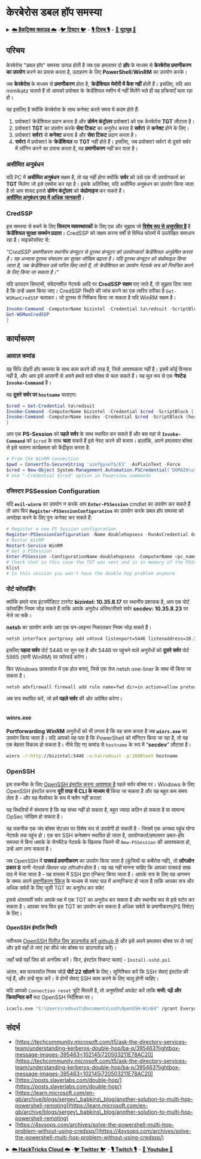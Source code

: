 # केरबेरोस डबल हॉप समस्या

<details>

<summary><a href="https://cloud.hacktricks.xyz/pentesting-cloud/pentesting-cloud-methodology"><strong>☁️ हैकट्रिक्स क्लाउड ☁️</strong></a> -<a href="https://twitter.com/hacktricks_live"><strong>🐦 ट्विटर 🐦</strong></a> - <a href="https://www.twitch.tv/hacktricks_live/schedule"><strong>🎙️ ट्विच 🎙️</strong></a> - <a href="https://www.youtube.com/@hacktricks_LIVE"><strong>🎥 यूट्यूब 🎥</strong></a></summary>

* क्या आप **साइबर सुरक्षा कंपनी** में काम करते हैं? क्या आप अपनी **कंपनी का विज्ञापन हैकट्रिक्स में** देखना चाहते हैं? या क्या आप **PEASS के नवीनतम संस्करण या हैकट्रिक्स को पीडीएफ में डाउनलोड** करना चाहते हैं? [**सब्सक्रिप्शन प्लान्स**](https://github.com/sponsors/carlospolop) की जाँच करें!
* [**द पीएस फैमिली**](https://opensea.io/collection/the-peass-family) की खोज करें, हमारा विशेष [**एनएफटी**](https://opensea.io/collection/the-peass-family) संग्रह देखें
* [**आधिकारिक पीएस और हैकट्रिक्स स्वैग**](https://peass.creator-spring.com) प्राप्त करें
* **शामिल हों** [**💬**](https://emojipedia.org/speech-balloon/) [**डिस्कॉर्ड समूह**](https://discord.gg/hRep4RUj7f) या [**टेलीग्राम समूह**](https://t.me/peass) या **मेरा** **ट्विटर** **🐦**[**@carlospolopm**](https://twitter.com/hacktricks_live)** का** **पालन** करें।
* **हैकिंग ट्रिक्स साझा करें द्वारा PRs सबमिट करके** [**हैकट्रिक्स रेपो**](https://github.com/carlospolop/hacktricks) **और** [**hacktricks-cloud रेपो**](https://github.com/carlospolop/hacktricks-cloud)।

</details>

## परिचय

केरबेरोस "डबल हॉप" समस्या उत्पन्न होती है जब एक हमलावर दो **हॉप** के माध्यम से **केरबेरोस प्रमाणीकरण का उपयोग** करने का प्रयास करता है, उदाहरण के लिए **PowerShell**/**WinRM** का उपयोग करके।

जब **केरबेरोस** के माध्यम से **प्रमाणीकरण** होता है, **क्रेडेंशियल** **मेमोरी में कैश नहीं** होती हैं। इसलिए, यदि आप mimikatz चलाते हैं तो आपको प्रयोक्ता के क्रेडेंशियल मशीन में नहीं मिलेंगे भले ही वह प्रक्रियाएँ चला रहा हो।

यह इसलिए है क्योंकि केरबेरोस के साथ कनेक्ट करते समय ये कदम होते हैं:

1. प्रयोक्ता1 क्रेडेंशियल प्रदान करता है और **डोमेन कंट्रोलर** प्रयोक्ता1 को एक केरबेरोस **TGT** लौटाता है।
2. प्रयोक्ता1 **TGT** का उपयोग करके **सेवा टिकट** का अनुरोध करता है **सर्वर1** से **कनेक्ट** होने के लिए।
3. प्रयोक्ता1 **सर्वर1** से **कनेक्ट** करता है और **सेवा टिकट** प्रदान करता है।
4. **सर्वर1** में प्रयोक्ता1 के **क्रेडेंशियल** या **TGT** नहीं होते हैं। इसलिए, जब प्रयोक्ता1 सर्वर1 से दूसरे सर्वर में लॉगिन करने का प्रयास करता है, वह **प्रमाणीकरण** नहीं कर पाता है।

### असीमित अनुबंधन

यदि PC में **असीमित अनुबंधन** सक्षम है, तो यह नहीं होगा क्योंकि **सर्वर** को उसे एक भी उपयोगकर्ता का **TGT** मिलेगा जो इसे एक्सेस कर रहा है। इसके अतिरिक्त, यदि असीमित अनुबंधन का उपयोग किया जाता है तो आप शायद इससे **डोमेन कंट्रोलर** को **कंप्रोमाइज** कर सकते हैं।\
[**असीमित अनुबंधन पृष्ठ में अधिक जानकारी**](unconstrained-delegation.md)।

### CredSSP

इस समस्या से बचने के लिए **सिस्टम व्यवस्थापकों** के लिए एक और सुझाव जो [**विशेष रूप से असुरक्षित है**](https://docs.microsoft.com/en-us/powershell/module/microsoft.wsman.management/enable-wsmancredssp?view=powershell-7) है **क्रेडेंशियल सुरक्षा समर्थन प्रदाता**। CredSSP को सक्षम करना वर्षों से विभिन्न फोरमों में उल्लेखित समाधान रहा है। माइक्रोसॉफ्ट से:

_“CredSSP प्रमाणीकरण स्थानीय कंप्यूटर से दूरस्थ कंप्यूटर को उपयोगकर्ता क्रेडेंशियल अनुप्रेषित करता है। यह अभ्यास दूरस्थ संचालन का सुरक्षा जोखिम बढ़ाता है। यदि दूरस्थ कंप्यूटर को कंप्रोमाइज़ किया जाता है, जब क्रेडेंशियल उसे पारित किए जाते हैं, तो क्रेडेंशियल का उपयोग नेटवर्क सत्र को नियंत्रित करने के लिए किया जा सकता है।”_

यदि उत्पादन सिस्टमों, संवेदनशील नेटवर्क आदि पर **CredSSP सक्षम** पाए जाते हैं, तो सुझाव दिया जाता है कि उन्हें अक्षम किया जाए। CredSSP स्थिति की जांच करने का एक त्वरित तरीका है `Get-WSManCredSSP` चलाकर। जो दूरस्थ से निष्क्रिय किया जा सकता है यदि WinRM सक्षम है।
```powershell
Invoke-Command -ComputerName bizintel -Credential ta\redsuit -ScriptBlock {
Get-WSManCredSSP
}
```
## कार्यारूपण

### आवाज़ कमांड <a href="#invoke-command" id="invoke-command"></a>

यह विधि दोहरी हॉप समस्या के साथ काम करने की तरह है, जिसे आवश्यकता नहीं है। इसमें कोई विन्यास नहीं है, और आप इसे आसानी से अपने हमले वाले बॉक्स से चला सकते हैं। यह मूल रूप से एक **नेस्टेड `Invoke-Command`** है।

यह **दूसरे सर्वर पर `hostname`** चलाएगा:
```powershell
$cred = Get-Credential ta\redsuit
Invoke-Command -ComputerName bizintel -Credential $cred -ScriptBlock {
Invoke-Command -ComputerName secdev -Credential $cred -ScriptBlock {hostname}
}
```
आप एक **PS-Session** को **पहले सर्वर** के साथ स्थापित कर सकते हैं और बस वहां से **`Invoke-Command`** को `$cred` के साथ **चला** सकते हैं इसे नेस्ट करने की बजाय। हालांकि, अपने हमलावार बॉक्स से इसे चलाना कार्यक्षमता को केंद्रीकृत करता है:
```powershell
# From the WinRM connection
$pwd = ConvertTo-SecureString 'uiefgyvef$/E3' -AsPlainText -Force
$cred = New-Object System.Management.Automation.PSCredential('DOMAIN\username', $pwd)
# Use "-Credential $cred" option in Powerview commands
```
### रजिस्टर PSSession Configuration

यदि **`evil-winrm`** का उपयोग न करके आप **`Enter-PSSession`** cmdlet का उपयोग कर सकते हैं तो आप फिर **`Register-PSSessionConfiguration`** का उपयोग करके डबल हॉप समस्या को अनदेखा करने के लिए पुनः कनेक्ट कर सकते हैं:
```powershell
# Register a new PS Session configuration
Register-PSSessionConfiguration -Name doublehopsess -RunAsCredential domain_name\username
# Restar WinRM
Restart-Service WinRM
# Get a PSSession
Enter-PSSession -ConfigurationName doublehopsess -ComputerName <pc_name> -Credential domain_name\username
# Check that in this case the TGT was sent and is in memory of the PSSession
klist
# In this session you won't have the double hop problem anymore
```
### पोर्ट फॉरवर्डिंग <a href="#portproxy" id="portproxy"></a>

क्योंकि हमारे पास इंटरमीडिएट टारगेट **bizintel: 10.35.8.17** पर स्थानीय प्रशासक है, आप एक पोर्ट फॉरवर्डिंग नियम जोड़ सकते हैं ताकि आपके अनुरोध अंतिम/तीसरे सर्वर **secdev: 10.35.8.23** पर भेजे जा सकें।

**netsh** का उपयोग करके आप एक वन-लाइनर निकालकर नियम जोड़ सकते हैं।
```bash
netsh interface portproxy add v4tov4 listenport=5446 listenaddress=10.35.8.17 connectport=5985 connectaddress=10.35.8.23
```
इसलिए **पहला सर्वर** पोर्ट 5446 पर सुन रहा है और 5446 पर पहुंचने वाले अनुरोधों को **दूसरे सर्वर** पोर्ट 5985 (यानी WinRM) पर फॉरवर्ड करेगा।

फिर Windows फ़ायरवॉल में एक होल बनाएं, जिसे एक तेज netsh one-liner के साथ भी किया जा सकता है।
```bash
netsh advfirewall firewall add rule name=fwd dir=in action=allow protocol=TCP localport=5446
```
अब सत्र स्थापित करें, जो हमें **पहले सर्वर** की ओर अग्रेषित करेगा।

<figure><img src="../../.gitbook/assets/image (3) (5) (1).png" alt=""><figcaption></figcaption></figure>

#### winrs.exe <a href="#winrsexe" id="winrsexe"></a>

**Portforwarding WinRM** अनुरोधों को भी लगता है कि यह काम करता है जब **`winrs.exe`** का उपयोग किया जाता है। यदि आपको यह पता है कि PowerShell को मॉनिटर किया जा रहा है, तो यह एक बेहतर विकल्प हो सकता है। नीचे दिए गए कमांड से `hostname` के रूप में “**secdev**” लौटाता है।
```bash
winrs -r:http://bizintel:5446 -u:ta\redsuit -p:2600leet hostname
```
### OpenSSH <a href="#openssh" id="openssh"></a>

इस तकनीक के लिए [OpenSSH इंस्टॉल करना आवश्यक है](https://github.com/PowerShell/Win32-OpenSSH/wiki/Install-Win32-OpenSSH) पहले सर्वर बॉक्स पर। Windows के लिए OpenSSH इंस्टॉल करना **पूरी तरह से CLI के माध्यम से** किया जा सकता है और यह बहुत कम समय लेता है - और यह मैलवेयर के रूप में फ्लैग नहीं करता!

यह स्थितियों में संभावना है कि यह संभव नहीं हो सकता है, बहुत ज्यादा कठिन हो सकता है या सामान्य OpSec जोखिम हो सकता है।

यह तकनीक एक जंप बॉक्स सेटअप पर विशेष रूप से उपयोगी हो सकती है - जिसमें एक अन्यथा पहुंच योग्य नेटवर्क तक पहुंच हो। एक बार SSH कनेक्शन स्थापित हो जाता है, उपयोगकर्ता/हमलावर डबल-हॉप समस्या में बिना धमाके के सेगमेंटेड नेटवर्क के खिलाफ जितने भी `New-PSSession` की आवश्यकता हो, उन्हें आग लगा सकता है।

जब OpenSSH में **पासवर्ड प्रमाणीकरण** का उपयोग किया जाता है (कुंजियों या कर्बेरोस नहीं), तो **लॉगऑन प्रकार 8** यानी _नेटवर्क क्लियर पाठ लॉगऑन_ होता है। यह यह नहीं मानना चाहिए कि आपका पासवर्ड साफ़ पाठ में भेजा जाता है - यह वास्तव में SSH द्वारा एन्क्रिप्ट किया जाता है। आपके सत्र के लिए यह आगमन के समय अपने [प्रमाणीकरण पैकेज](https://docs.microsoft.com/en-us/windows/win32/api/winbase/nf-winbase-logonusera?redirectedfrom=MSDN) के माध्यम से स्पष्ट पाठ में अनएन्क्रिप्ट हो जाता है ताकि आपका सत्र और अधिक सर्वरों के लिए जूसी TGT का अनुरोध कर सके!

इससे अंतरवर्ती सर्वर आपके पक्ष में एक TGT का अनुरोध कर सकता है और स्थानीय रूप से इसे स्टोर कर सकता है। आपका सत्र फिर इस TGT का उपयोग कर सकता है अधिक सर्वरों के प्रमाणीकरण(PS रिमोट) के लिए।

#### OpenSSH इंस्टॉल स्थिति

नवीनतम [OpenSSH रिलीज़ ज़िप डाउनलोड करें github से](https://github.com/PowerShell/Win32-OpenSSH/releases) और इसे अपने हमलावर बॉक्स पर ले जाएं और इसे वहाँ ले जाएं (या सीधे जंप बॉक्स पर डाउनलोड करें)।

जहाँ चाहें वहाँ ज़िप को अनज़िप करें। फिर, इंस्टॉल स्क्रिप्ट चलाएं - `Install-sshd.ps1`

अंततः, बस फायरवॉल नियम जोड़ें **पोर्ट 22 खोलने** के लिए। सुनिश्चित करें कि SSH सेवाएं इंस्टॉल की गई हैं, और उन्हें शुरू करें। ये दोनों सेवाएं SSH काम करने के लिए चालू होनी चाहिए।

यदि आपको `Connection reset` त्रुटि मिलती है, तो अनुमतियाँ अपडेट करें ताकि **सभी: पढ़ें और क्रियान्वित करें** रूट OpenSSH निर्देशिका पर।
```bash
icacls.exe "C:\Users\redsuit\Documents\ssh\OpenSSH-Win64" /grant Everyone:RX /T
```
## संदर्भ

* [https://techcommunity.microsoft.com/t5/ask-the-directory-services-team/understanding-kerberos-double-hop/ba-p/395463?lightbox-message-images-395463=102145i720503211E78AC20](https://techcommunity.microsoft.com/t5/ask-the-directory-services-team/understanding-kerberos-double-hop/ba-p/395463?lightbox-message-images-395463=102145i720503211E78AC20)
* [https://posts.slayerlabs.com/double-hop/](https://posts.slayerlabs.com/double-hop/)
* [https://learn.microsoft.com/en-gb/archive/blogs/sergey\_babkins\_blog/another-solution-to-multi-hop-powershell-remoting](https://learn.microsoft.com/en-gb/archive/blogs/sergey\_babkins\_blog/another-solution-to-multi-hop-powershell-remoting)
* [https://4sysops.com/archives/solve-the-powershell-multi-hop-problem-without-using-credssp/](https://4sysops.com/archives/solve-the-powershell-multi-hop-problem-without-using-credssp/)

<details>

<summary><a href="https://cloud.hacktricks.xyz/pentesting-cloud/pentesting-cloud-methodology"><strong>☁️ HackTricks Cloud ☁️</strong></a> -<a href="https://twitter.com/hacktricks_live"><strong>🐦 Twitter 🐦</strong></a> - <a href="https://www.twitch.tv/hacktricks_live/schedule"><strong>🎙️ Twitch 🎙️</strong></a> - <a href="https://www.youtube.com/@hacktricks_LIVE"><strong>🎥 Youtube 🎥</strong></a></summary>

* क्या आप **साइबर सुरक्षा कंपनी** में काम करते हैं? क्या आप अपनी **कंपनी का हैकट्रिक्स में विज्ञापन देखना चाहते हैं**? या क्या आप **PEASS के नवीनतम संस्करण या हैकट्रिक्स को पीडीएफ में डाउनलोड करना चाहते हैं**? [**सब्सक्रिप्शन प्लान**](https://github.com/sponsors/carlospolop) की जांच करें!
* हमारे विशेष [**NFTs**](https://opensea.io/collection/the-peass-family) संग्रह **The PEASS Family** की खोज करें
* [**आधिकारिक PEASS और हैकट्रिक्स स्वैग**](https://peass.creator-spring.com) प्राप्त करें
* **शामिल हों** [**💬**](https://emojipedia.org/speech-balloon/) [**डिस्कॉर्ड समूह**](https://discord.gg/hRep4RUj7f) या [**टेलीग्राम समूह**](https://t.me/peass) या मुझे **ट्विटर** पर **🐦**[**@carlospolopm**](https://twitter.com/hacktricks_live)**.**
* **हैकिंग ट्रिक्स साझा करें** [**हैकट्रिक्स रेपो**](https://github.com/carlospolop/hacktricks) **और** [**हैकट्रिक्स-क्लाउड रेपो**](https://github.com/carlospolop/hacktricks-cloud) **को PR जमा करके।**

</details>
